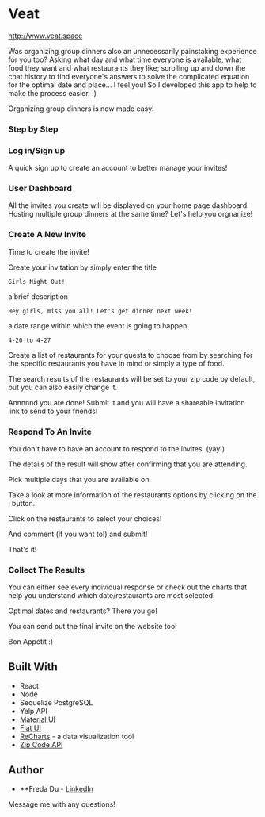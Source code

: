# Veat

http://www.veat.space

Was organizing group dinners also an unnecessarily painstaking experience for you too? Asking what day and what time everyone is available, what food they want and what restaurants they like; scrolling up and down the chat history to find everyone's answers to solve the complicated equation for the optimal date and place... I feel you! So I developed this app to help to make the process easier. :)

Organizing group dinners is now made easy! 

### Step by Step 

### Log in/Sign up

A quick sign up to create an account to better manage your invites! 


### User Dashboard

All the invites you create will be displayed on your home page dashboard. Hosting multiple group dinners at the same time? Let's help you orgnanize!


### Create A New Invite

Time to create the invite! 

Create your invitation by simply enter the title
```
Girls Night Out!
```
a brief description
```
Hey girls, miss you all! Let's get dinner next week! 
```
a date range within which the event is going to happen
```
4-20 to 4-27
```
Create a list of restaurants for your guests to choose from by searching for the specific restaurants you have in mind or simply a type of food.

The search results of the restaurants will be set to your zip code by default, but you can also easily change it.

Annnnnd you are done! Submit it and you will have a shareable invitation link to send to your friends!


### Respond To An Invite

You don't have to have an account to respond to the invites. (yay!)

The details of the result will show after confirming that you are attending.

Pick multiple days that you are available on.

Take a look at more information of the restaurants options by clicking on the i button.

Click on the restaurants to select your choices!

And comment (if you want to!) and submit!

That's it!
 
### Collect The Results

You can either see every individual response or check out the charts that help you understand which date/restaurants are most selected.

Optimal dates and restaurants? There you go!

You can send out the final invite on the website too!

Bon Appétit :)


## Built With

* React
* Node
* Sequelize PostgreSQL
* Yelp API
* [Material UI](https://material.io/)
* [Flat UI](http://designmodo.github.io/Flat-UI/)
* [ReCharts](https://github.com/recharts/recharts) - a data visualization tool
* [Zip Code API](https://www.zipcodeapi.com/API)

## Author

* **Freda Du - [LinkedIn](https://www.linkedin.com/in/freda-du-5046438a/)

Message me with any questions!

